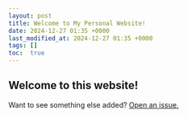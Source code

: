 ```yaml
---
layout: post
title: Welcome to My Personal Website!
date: 2024-12-27 01:35 +0000
last_modified_at: 2024-12-27 01:35 +0000
tags: []
toc:  true
---
```

Welcome to this website!
-----

Want to see something else added? <a href="https://github.com/MingshuoXu/MingshuoXu.github.io/issues/new">Open an issue.</a>

[^fn-sample_footnote]: Handy! Now click the return link to go back.

